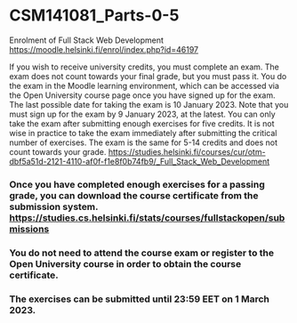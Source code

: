 # CSM141081_Parts-0-5
Enrolment of Full Stack Web Development 
https://moodle.helsinki.fi/enrol/index.php?id=46197

If you wish to receive university credits, you must complete an exam. The exam does not count towards your final grade, but you must pass it. You do the exam in the Moodle learning environment, which can be accessed via the Open University course page once you have signed up for the exam. The last possible date for taking the exam is 10 January 2023. Note that you must sign up for the exam by 9 January 2023, at the latest. You can only take the exam after submitting enough exercises for five credits. It is not wise in practice to take the exam immediately after submitting the critical number of exercises. The exam is the same for 5-14 credits and does not count towards your grade. https://studies.helsinki.fi/courses/cur/otm-dbf5a51d-2121-4110-af0f-f1e8f0b74fb9/_Full_Stack_Web_Development

### Once you have completed enough exercises for a passing grade, you can download the course certificate from the submission system. https://studies.cs.helsinki.fi/stats/courses/fullstackopen/submissions

### You do not need to attend the course exam or register to the Open University course in order to obtain the course certificate.

### The exercises can be submitted until 23:59 EET on 1 March 2023.
